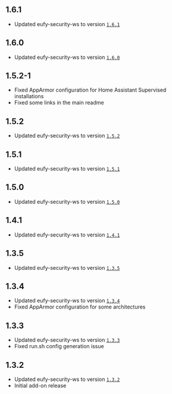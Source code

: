 ## 1.6.1

- Updated eufy-security-ws to version [`1.6.1`](https://github.com/bropat/eufy-security-ws/releases/tag/1.6.1)

## 1.6.0

- Updated eufy-security-ws to version [`1.6.0`](https://github.com/bropat/eufy-security-ws/releases/tag/1.6.0)

## 1.5.2-1

- Fixed AppArmor configuration for Home Assistant Supervised installations
- Fixed some links in the main readme

## 1.5.2

- Updated eufy-security-ws to version [`1.5.2`](https://github.com/bropat/eufy-security-ws/releases/tag/1.5.2)

## 1.5.1

- Updated eufy-security-ws to version [`1.5.1`](https://github.com/bropat/eufy-security-ws/releases/tag/1.5.1)

## 1.5.0

- Updated eufy-security-ws to version [`1.5.0`](https://github.com/bropat/eufy-security-ws/releases/tag/1.5.0)

## 1.4.1

- Updated eufy-security-ws to version [`1.4.1`](https://github.com/bropat/eufy-security-ws/releases/tag/1.4.1)

## 1.3.5

- Updated eufy-security-ws to version [`1.3.5`](https://github.com/bropat/eufy-security-ws/releases/tag/1.3.5)

## 1.3.4

- Updated eufy-security-ws to version [`1.3.4`](https://github.com/bropat/eufy-security-ws/releases/tag/1.3.4)
- Fixed AppArmor configuration for some architectures

## 1.3.3

- Updated eufy-security-ws to version [`1.3.3`](https://github.com/bropat/eufy-security-ws/releases/tag/1.3.3)
- Fixed run.sh config generation issue

## 1.3.2

- Updated eufy-security-ws to version [`1.3.2`](https://github.com/bropat/eufy-security-ws/releases/tag/1.3.2)
- Initial add-on release
